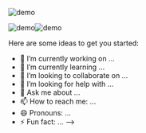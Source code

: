 
![demo](https://64.media.tumblr.com/bc6641bebbec7ff0c1d60ff8c6aee8f3/c66d01f09c73a26d-93/s540x810/a30eaacfc363584f55af380a0f599d1f00f8dc41.gifv)

![demo](https://github.com/user-attachments/assets/1a616ac6-6842-45ba-b497-e1f3c6dbd3b2)![demo](https://github.com/user-attachments/assets/1a478cbe-88be-415d-be6f-7d7a67a4047f)



Here are some ideas to get you started:

- 🔭 I’m currently working on ...
- 🌱 I’m currently learning ...
- 👯 I’m looking to collaborate on ...
- 🤔 I’m looking for help with ...
- 💬 Ask me about ...
- 📫 How to reach me: ...
- 😄 Pronouns: ...
- ⚡ Fun fact: ...
-->
